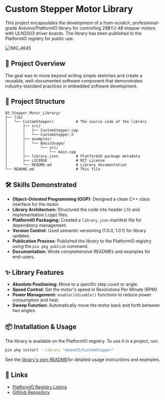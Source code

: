 # Custom Stepper Motor Library

This project encapsulates the development of a from-scratch, professional-grade Arduino/PlatformIO library for controlling 28BYJ-48 stepper motors with ULN2003 driver boards. The library has been published to the PlatformIO registry for public use.


![IMG_4645](https://github.com/user-attachments/assets/b2a63bd5-b607-42bd-b590-c11739986691)


## 🚀 Project Overview

The goal was to move beyond writing simple sketches and create a reusable, well-documented software component that demonstrates industry-standard practices in embedded software development.

## 📁 Project Structure

```
03_Stepper_Motor_Library/
├── lib/
│   └── CustomStepper/          # The source code of the library
│       ├── src/
│       │   ├── CustomStepper.cpp
│       │   └── CustomStepper.h
│       ├── examples/
│       │   └── BasicUsage/
│       │       └── src/
│       │           └── main.cpp
│       ├── library.json        # PlatformIO package metadata
│       ├── LICENSE             # MIT License
│       └── README.md           # Library documentation
└── README.md                   # This file
```

## 🛠️ Skills Demonstrated

- **Object-Oriented Programming (OOP):** Designed a clean C++ class interface for the motor.
- **Library Architecture:** Structured the code into header (.h) and implementation (.cpp) files.
- **PlatformIO Packaging:** Created a `library.json` manifest file for dependency management.
- **Version Control:** Used semantic versioning (1.0.0, 1.0.1) for library updates.
- **Publication Process:** Published the library to the PlatformIO registry using the `pio pkg publish` command.
- **Documentation:** Wrote comprehensive READMEs and examples for end-users.

## ✨ Library Features

- **Absolute Positioning:** Move to a specific step count or angle.
- **Speed Control:** Set the motor's speed in Revolutions Per Minute (RPM).
- **Power Management:** `enable()`/`disable()` functions to reduce power consumption and heat.
- **Sweep Function:** Automatically move the motor back and forth between two angles.

## 📦 Installation & Usage

The library is available on the PlatformIO registry. To use it in a project, run:

```bash
pio pkg install --library "emane33/CustomStepper"
```

See the [library's own README](./lib/CustomStepper/README.md)for detailed usage instructions and examples.

## 🔗 Links

- [PlatformIO Registry Listing](https://registry.platformio.org/libraries/emane33/CustomStepper)
- [GitHub Repository](https://github.com/Emane33/CustomStepper-)
